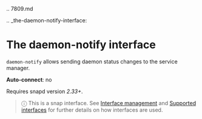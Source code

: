 .. 7809.md

.. _the-daemon-notify-interface:

# The daemon-notify interface

`daemon-notify` allows sending daemon status changes to the service manager.

**Auto-connect**: no

Requires snapd version _2.33+_.

> ⓘ  This is a snap interface. See [Interface management](/t/interface-management/6154) and [Supported interfaces](/t/supported-interfaces/7744) for further details on how interfaces are used.